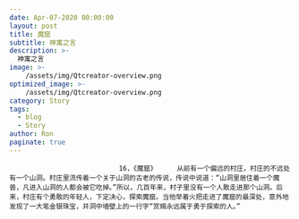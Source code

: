 ```yaml
---
date: Apr-07-2020 00:00:00
layout: post
title: 魔窟
subtitle: 神寓之言
description: >-
  神寓之言
image: >-
    /assets/img/Qtcreator-overview.png
optimized_image: >-
    /assets/img/Qtcreator-overview.png
category: Story
tags:
  - blog
  - Story
author: Ron
paginate: true
---
```


							　　16，《魔窟》     从前有一个偏远的村庄，村庄的不远处有一个山洞。村庄里流传着一个关于山洞的古老的传说，传说中说道：“山洞里居住着一个魔兽，凡进入山洞的人都会被它吃掉。”所以，几百年来，村子里没有一个人敢走进那个山洞。后来，村庄有个勇敢的年轻人，下定决心，探索魔窟。当他举着火把走进了魔窟的最深处，意外地发现了一大笔金银珠宝，并洞中墙壁上的一行字“赏赐永远属于勇于探索的人。”
							
							
						